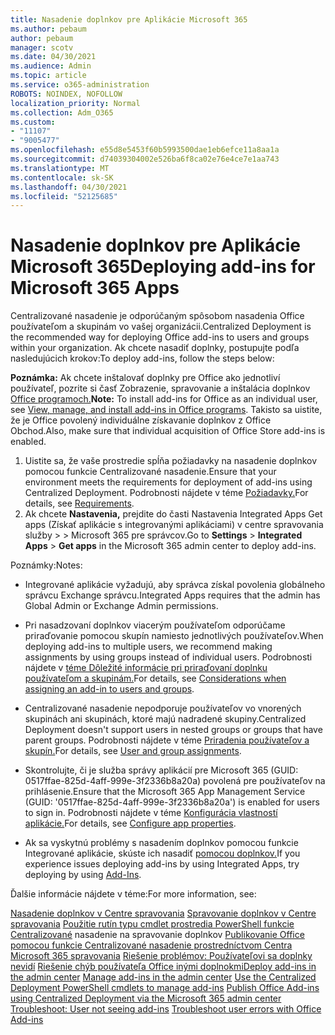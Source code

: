 ```yaml
---
title: Nasadenie doplnkov pre Aplikácie Microsoft 365
ms.author: pebaum
author: pebaum
manager: scotv
ms.date: 04/30/2021
ms.audience: Admin
ms.topic: article
ms.service: o365-administration
ROBOTS: NOINDEX, NOFOLLOW
localization_priority: Normal
ms.collection: Adm_O365
ms.custom:
- "11107"
- "9005477"
ms.openlocfilehash: e55d8e5453f60b5993500dae1eb6efce11a8aa1a
ms.sourcegitcommit: d74039304002e526ba6f8ca02e76e4ce7e1aa743
ms.translationtype: MT
ms.contentlocale: sk-SK
ms.lasthandoff: 04/30/2021
ms.locfileid: "52125685"
---
```

# <a name="deploying-add-ins-for-microsoft-365-apps"></a><span data-ttu-id="fed0d-102">Nasadenie doplnkov pre Aplikácie Microsoft 365</span><span class="sxs-lookup"><span data-stu-id="fed0d-102">Deploying add-ins for Microsoft 365 Apps</span></span>

<span data-ttu-id="fed0d-103">Centralizované nasadenie je odporúčaným spôsobom nasadenia Office používateľom a skupinám vo vašej organizácii.</span><span class="sxs-lookup"><span data-stu-id="fed0d-103">Centralized Deployment is the recommended way for deploying Office add-ins to users and groups within your organization.</span></span> <span data-ttu-id="fed0d-104">Ak chcete nasadiť doplnky, postupujte podľa nasledujúcich krokov:</span><span class="sxs-lookup"><span data-stu-id="fed0d-104">To deploy add-ins, follow the steps below:</span></span>

<span data-ttu-id="fed0d-105">**Poznámka:** Ak chcete inštalovať doplnky pre Office ako jednotliví používateľ, pozrite si časť Zobrazenie, spravovanie a inštalácia doplnkov [Office programoch.](https://support.microsoft.com/topic/view-manage-and-install-add-ins-in-office-programs-16278816-1948-4028-91e5-76dca5380f8d)</span><span class="sxs-lookup"><span data-stu-id="fed0d-105">**Note:** To install add-ins for Office as an individual user, see [View, manage, and install add-ins in Office programs](https://support.microsoft.com/topic/view-manage-and-install-add-ins-in-office-programs-16278816-1948-4028-91e5-76dca5380f8d).</span></span> <span data-ttu-id="fed0d-106">Takisto sa uistite, že je Office povolený individuálne získavanie doplnkov z Office Obchod.</span><span class="sxs-lookup"><span data-stu-id="fed0d-106">Also, make sure that individual acquisition of Office Store add-ins is enabled.</span></span> 

1. <span data-ttu-id="fed0d-107">Uistite sa, že vaše prostredie spĺňa požiadavky na nasadenie doplnkov pomocou funkcie Centralizované nasadenie.</span><span class="sxs-lookup"><span data-stu-id="fed0d-107">Ensure that your environment meets the requirements for deployment of add-ins using Centralized Deployment.</span></span> <span data-ttu-id="fed0d-108">Podrobnosti nájdete v téme [Požiadavky.](https://docs.microsoft.com/microsoft-365/admin/manage/centralized-deployment-of-add-ins?#requirements)</span><span class="sxs-lookup"><span data-stu-id="fed0d-108">For details, see [Requirements](https://docs.microsoft.com/microsoft-365/admin/manage/centralized-deployment-of-add-ins?#requirements).</span></span>
2. <span data-ttu-id="fed0d-109">Ak chcete **Nastavenia,** prejdite do časti Nastavenia Integrated Apps Get apps (Získať aplikácie s integrovanými aplikáciami) v centre spravovania služby  >    >   Microsoft 365 pre správcov.</span><span class="sxs-lookup"><span data-stu-id="fed0d-109">Go to **Settings** > **Integrated Apps** > **Get apps** in the Microsoft 365 admin center to deploy add-ins.</span></span> 

<span data-ttu-id="fed0d-110">Poznámky:</span><span class="sxs-lookup"><span data-stu-id="fed0d-110">Notes:</span></span> 

- <span data-ttu-id="fed0d-111">Integrované aplikácie vyžadujú, aby správca získal povolenia globálneho správcu Exchange správcu.</span><span class="sxs-lookup"><span data-stu-id="fed0d-111">Integrated Apps requires that the admin has Global Admin or Exchange Admin permissions.</span></span>

- <span data-ttu-id="fed0d-112">Pri nasadzovaní doplnkov viacerým používateľom odporúčame priraďovanie pomocou skupín namiesto jednotlivých používateľov.</span><span class="sxs-lookup"><span data-stu-id="fed0d-112">When deploying add-ins to multiple users, we recommend making assignments by using groups instead of individual users.</span></span> <span data-ttu-id="fed0d-113">Podrobnosti nájdete v [téme Dôležité informácie pri priraďovaní doplnku používateľom a skupinám.](https://docs.microsoft.com/microsoft-365/admin/manage/manage-deployment-of-add-ins?view=o365-worldwide#considerations-when-assigning-an-add-in-to-users-and-groups)</span><span class="sxs-lookup"><span data-stu-id="fed0d-113">For details, see [Considerations when assigning an add-in to users and groups](https://docs.microsoft.com/microsoft-365/admin/manage/manage-deployment-of-add-ins?view=o365-worldwide#considerations-when-assigning-an-add-in-to-users-and-groups).</span></span>

- <span data-ttu-id="fed0d-114">Centralizované nasadenie nepodporuje používateľov vo vnorených skupinách ani skupinách, ktoré majú nadradené skupiny.</span><span class="sxs-lookup"><span data-stu-id="fed0d-114">Centralized Deployment doesn't support users in nested groups or groups that have parent groups.</span></span> <span data-ttu-id="fed0d-115">Podrobnosti nájdete v téme [Priradenia používateľov a skupín.](https://docs.microsoft.com/microsoft-365/admin/manage/centralized-deployment-of-add-ins?view=o365-worldwide#user-and-group-assignments)</span><span class="sxs-lookup"><span data-stu-id="fed0d-115">For details, see [User and group assignments](https://docs.microsoft.com/microsoft-365/admin/manage/centralized-deployment-of-add-ins?view=o365-worldwide#user-and-group-assignments).</span></span>

- <span data-ttu-id="fed0d-116">Skontrolujte, či je služba správy aplikácií pre Microsoft 365 (GUID: 0517ffae-825d-4aff-999e-3f2336b8a20a) povolená pre používateľov na prihlásenie.</span><span class="sxs-lookup"><span data-stu-id="fed0d-116">Ensure that the Microsoft 365 App Management Service (GUID: '0517ffae-825d-4aff-999e-3f2336b8a20a') is enabled for users to sign in.</span></span> <span data-ttu-id="fed0d-117">Podrobnosti nájdete v téme [Konfigurácia vlastností aplikácie.](https://docs.microsoft.com/azure/active-directory/manage-apps/add-application-portal-configure#configure-app-properties)</span><span class="sxs-lookup"><span data-stu-id="fed0d-117">For details, see [Configure app properties](https://docs.microsoft.com/azure/active-directory/manage-apps/add-application-portal-configure#configure-app-properties).</span></span>

- <span data-ttu-id="fed0d-118">Ak sa vyskytnú problémy s nasadením doplnkov pomocou funkcie Integrované aplikácie, skúste ich nasadiť [pomocou doplnkov.](https://admin.microsoft.com/AdminPortal/Home?#/Settings/AddIns)</span><span class="sxs-lookup"><span data-stu-id="fed0d-118">If you experience issues deploying add-ins by using Integrated Apps, try deploying by using [Add-Ins](https://admin.microsoft.com/AdminPortal/Home?#/Settings/AddIns).</span></span>

<span data-ttu-id="fed0d-119">Ďalšie informácie nájdete v téme:</span><span class="sxs-lookup"><span data-stu-id="fed0d-119">For more information, see:</span></span>

<span data-ttu-id="fed0d-120">[Nasadenie doplnkov v Centre spravovania](https://docs.microsoft.com/microsoft-365/admin/manage/manage-deployment-of-add-ins) 
 [Spravovanie doplnkov v Centre spravovania](https://docs.microsoft.com/microsoft-365/admin/manage/manage-addins-in-the-admin-center) 
 [Použitie rutín typu cmdlet prostredia PowerShell funkcie Centralizované](https://docs.microsoft.com/microsoft-365/enterprise/use-the-centralized-deployment-powershell-cmdlets-to-manage-add-ins) nasadenie na spravovanie doplnkov 
 [Publikovanie Office pomocou funkcie Centralizované nasadenie prostredníctvom Centra Microsoft 365 spravovania](https://docs.microsoft.com/office/dev/add-ins/publish/centralized-deployment#publish-an-office-add-in-via-centralized-deployment) 
 [Riešenie problémov: Používateľovi sa doplnky nevidí](https://docs.microsoft.com/office365/troubleshoot/access-management/user-not-seeing-add-ins) 
 [Riešenie chýb používateľa Office inými doplnokmi](https://docs.microsoft.com/office/dev/add-ins/testing/testing-and-troubleshooting)</span><span class="sxs-lookup"><span data-stu-id="fed0d-120">[Deploy add-ins in the admin center](https://docs.microsoft.com/microsoft-365/admin/manage/manage-deployment-of-add-ins)
[Manage add-ins in the admin center](https://docs.microsoft.com/microsoft-365/admin/manage/manage-addins-in-the-admin-center)
[Use the Centralized Deployment PowerShell cmdlets to manage add-ins](https://docs.microsoft.com/microsoft-365/enterprise/use-the-centralized-deployment-powershell-cmdlets-to-manage-add-ins)
[Publish Office Add-ins using Centralized Deployment via the Microsoft 365 admin center](https://docs.microsoft.com/office/dev/add-ins/publish/centralized-deployment#publish-an-office-add-in-via-centralized-deployment)
[Troubleshoot: User not seeing add-ins](https://docs.microsoft.com/office365/troubleshoot/access-management/user-not-seeing-add-ins)
[Troubleshoot user errors with Office Add-ins](https://docs.microsoft.com/office/dev/add-ins/testing/testing-and-troubleshooting)</span></span>